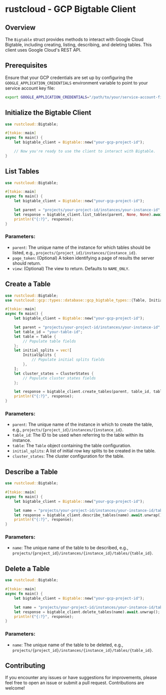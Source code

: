 # rustcloud - GCP Bigtable Client

## Overview

The `Bigtable` struct provides methods to interact with Google Cloud Bigtable, including creating, listing, describing, and deleting tables. This client uses Google Cloud's REST API.

## Prerequisites

Ensure that your GCP credentials are set up by configuring the `GOOGLE_APPLICATION_CREDENTIALS` environment variable to point to your service account key file:

```sh
export GOOGLE_APPLICATION_CREDENTIALS="/path/to/your/service-account-file.json"
```

## Initialize the Bigtable Client

```rust
use rustcloud::Bigtable;

#[tokio::main]
async fn main() {
    let bigtable_client = Bigtable::new("your-gcp-project-id");

    // Now you're ready to use the client to interact with Bigtable.
}
```

## List Tables

```rust
use rustcloud::Bigtable;

#[tokio::main]
async fn main() {
    let bigtable_client = Bigtable::new("your-gcp-project-id");

    let parent = "projects/your-project-id/instances/your-instance-id";
    let response = bigtable_client.list_tables(parent, None, None).await.unwrap();
    println!("{:?}", response);
}
```

### Parameters:
- `parent`: The unique name of the instance for which tables should be listed, e.g., `projects/{project_id}/instances/{instance_id}`.
- `page_token`: (Optional) A token identifying a page of results the server should return.
- `view`: (Optional) The view to return. Defaults to `NAME_ONLY`.

## Create a Table

```rust
use rustcloud::Bigtable;
use rustcloud::gcp::types::database::gcp_bigtable_types::{Table, InitialSplits, ClusterStates};

#[tokio::main]
async fn main() {
    let bigtable_client = Bigtable::new("your-gcp-project-id");

    let parent = "projects/your-project-id/instances/your-instance-id";
    let table_id = "your-table-id";
    let table = Table {
        // Populate table fields
    };
    let initial_splits = vec![
        InitialSplits {
            // Populate initial splits fields
        },
    ];
    let cluster_states = ClusterStates {
        // Populate cluster states fields
    };

    let response = bigtable_client.create_tables(parent, table_id, table, initial_splits, cluster_states).await.unwrap();
    println!("{:?}", response);
}
```

### Parameters:
- `parent`: The unique name of the instance in which to create the table, e.g., `projects/{project_id}/instances/{instance_id}`.
- `table_id`: The ID to be used when referring to the table within its instance.
- `table`: The `Table` object containing the table configuration.
- `initial_splits`: A list of initial row key splits to be created in the table.
- `cluster_states`: The cluster configuration for the table.

## Describe a Table

```rust
use rustcloud::Bigtable;

#[tokio::main]
async fn main() {
    let bigtable_client = Bigtable::new("your-gcp-project-id");

    let name = "projects/your-project-id/instances/your-instance-id/tables/your-table-id";
    let response = bigtable_client.describe_tables(name).await.unwrap();
    println!("{:?}", response);
}
```

### Parameters:
- `name`: The unique name of the table to be described, e.g., `projects/{project_id}/instances/{instance_id}/tables/{table_id}`.

## Delete a Table

```rust
use rustcloud::Bigtable;

#[tokio::main]
async fn main() {
    let bigtable_client = Bigtable::new("your-gcp-project-id");

    let name = "projects/your-project-id/instances/your-instance-id/tables/your-table-id";
    let response = bigtable_client.delete_tables(name).await.unwrap();
    println!("{:?}", response);
}
```

### Parameters:
- `name`: The unique name of the table to be deleted, e.g., `projects/{project_id}/instances/{instance_id}/tables/{table_id}`.

## Contributing

If you encounter any issues or have suggestions for improvements, please feel free to open an issue or submit a pull request. Contributions are welcome!


